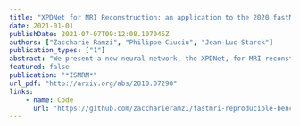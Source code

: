```yaml
---
title: "XPDNet for MRI Reconstruction: an application to the 2020 fastMRI challenge"
date: 2021-01-01
publishDate: 2021-07-07T09:12:08.107046Z
authors: ["Zaccharie Ramzi", "Philippe Ciuciu", "Jean-Luc Starck"]
publication_types: ["1"]
abstract: "We present a new neural network, the XPDNet, for MRI reconstruction from periodically under-sampled multi-coil data. We inform the design of this network by taking best practices from MRI reconstruction and computer vision. We show that this network can achieve state-of-the-art reconstruction results, as shown by its ranking of second in the fastMRI 2020 challenge."
featured: false
publication: "*ISMRM*"
url_pdf: "http://arxiv.org/abs/2010.07290"
links:
    - name: Code
      url: "https://github.com/zaccharieramzi/fastmri-reproducible-benchmark"
---
```


